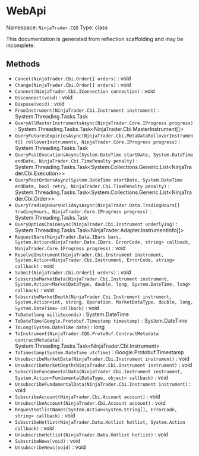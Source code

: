 # WebApi

Namespace: `NinjaTrader.CQG`
Type: class

This documentation is generated from reflection scaffolding and may be incomplete.

## Methods
- `Cancel(NinjaTrader.Cbi.Order[] orders)` : void
- `Change(NinjaTrader.Cbi.Order[] orders)` : void
- `Connect(NinjaTrader.Cbi.IConnection connection)` : void
- `Disconnect(void)` : void
- `Dispose(void)` : void
- `FromInstrument(NinjaTrader.Cbi.Instrument instrument)` : System.Threading.Tasks.Task<string>
- `QueryAllMasterInstrumentsAsync(NinjaTrader.Core.IProgress progress)` : System.Threading.Tasks.Task<NinjaTrader.Cbi.MasterInstrument[]>
- `QueryFuturesExpiriesAsync(NinjaTrader.Cbi.MetaDataRolloverInstrument[] rolloverInstruments, NinjaTrader.Core.IProgress progress)` : System.Threading.Tasks.Task
- `QueryPastExecutionsAsync(System.DateTime startDate, System.DateTime endDate, NinjaTrader.Cbi.TimePenalty penalty)` : System.Threading.Tasks.Task<System.Collections.Generic.List<NinjaTrader.Cbi.Execution>>
- `QueryPastOrdersAsync(System.DateTime startDate, System.DateTime endDate, bool retry, NinjaTrader.Cbi.TimePenalty penalty)` : System.Threading.Tasks.Task<System.Collections.Generic.List<NinjaTrader.Cbi.Order>>
- `QueryTradingHoursHolidaysAsync(NinjaTrader.Data.TradingHours[] tradingHours, NinjaTrader.Core.IProgress progress)` : System.Threading.Tasks.Task
- `QueryOptionChainAsync(NinjaTrader.Cbi.Instrument underlying)` : System.Threading.Tasks.Task<NinjaTrader.Adapter.InstrumentInfo[]>
- `RequestBars(NinjaTrader.Data.IBars bars, System.Action<NinjaTrader.Data.IBars, ErrorCode, string> callback, NinjaTrader.Core.IProgress progress)` : void
- `ResolveInstrument(NinjaTrader.Cbi.Instrument instrument, System.Action<NinjaTrader.Cbi.Instrument, ErrorCode, string> callback)` : void
- `Submit(NinjaTrader.Cbi.Order[] orders)` : void
- `SubscribeMarketData(NinjaTrader.Cbi.Instrument instrument, System.Action<MarketDataType, double, long, System.DateTime, long> callback)` : void
- `SubscribeMarketDepth(NinjaTrader.Cbi.Instrument instrument, System.Action<int, string, Operation, MarketDataType, double, long, System.DateTime> callback)` : void
- `ToDate(long milliSeconds)` : System.DateTime
- `ToDateTime(Google.Protobuf.Timestamp timestamp)` : System.DateTime
- `ToLong(System.DateTime date)` : long
- `ToInstrument(NinjaTrader.CQG.ProtoBuf.ContractMetadata contractMetadata)` : System.Threading.Tasks.Task<NinjaTrader.Cbi.Instrument>
- `ToTimestamp(System.DateTime utcTime)` : Google.Protobuf.Timestamp
- `UnsubscribeMarketData(NinjaTrader.Cbi.Instrument instrument)` : void
- `UnsubscribeMarketDepth(NinjaTrader.Cbi.Instrument instrument)` : void
- `SubscribeFundamentalData(NinjaTrader.Cbi.Instrument instrument, System.Action<FundamentalDataType, object> callback)` : void
- `UnsubscribeFundamentalData(NinjaTrader.Cbi.Instrument instrument)` : void
- `SubscribeAccount(NinjaTrader.Cbi.Account account)` : void
- `UnsubscribeAccount(NinjaTrader.Cbi.Account account)` : void
- `RequestHotlistNames(System.Action<System.String[], ErrorCode, string> callback)` : void
- `SubscribeHotlist(NinjaTrader.Data.Hotlist hotlist, System.Action callback)` : void
- `UnsubscribeHotlist(NinjaTrader.Data.Hotlist hotlist)` : void
- `SubscribeNews(void)` : void
- `UnsubscribeNews(void)` : void

